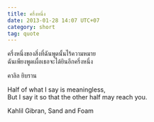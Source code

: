```yaml
---
title: ครึ่งหนึ่ง
date: 2013-01-28 14:07 UTC+07
category: short
tag: quote
---
```


ครึ่งหนึ่งของสิ่งที่ฉันพูดนั้นไร้ความหมาย  
ฉันเพียงพูดเผื่อเธอจะได้ยินอีกครึ่งหนึ่ง  

คาลิล ยิบราน

Half of what I say is meaningless,  
But I say it so that the other half may reach you.

Kahlil Gibran, Sand and Foam
